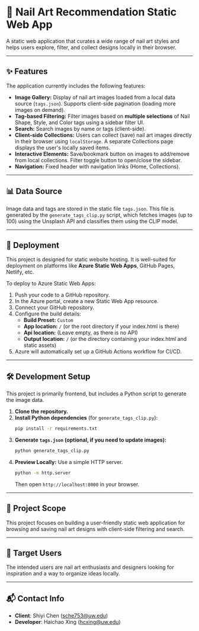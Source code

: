 # 💅 Nail Art Recommendation Static Web App

A static web application that curates a wide range of nail art styles and helps users explore, filter, and collect designs locally in their browser.

---

## ✨ Features

The application currently includes the following features:

- **Image Gallery:** Display of nail art images loaded from a local data source (`tags.json`). Supports client-side pagination (loading more images on demand).
- **Tag-based Filtering:** Filter images based on **multiple selections** of Nail Shape, Style, and Color tags using a sidebar filter UI.
- **Search:** Search images by name or tags (client-side).
- **Client-side Collections:** Users can collect (save) nail art images directly in their browser using `localStorage`. A separate Collections page displays the user's locally saved items.
- **Interactive Elements:** Save/bookmark button on images to add/remove from local collections. Filter toggle button to open/close the sidebar.
- **Navigation:** Fixed header with navigation links (Home, Collections).

---

## 📊 Data Source

Image data and tags are stored in the static file `tags.json`. This file is generated by the `generate_tags_clip.py` script, which fetches images (up to 100) using the Unsplash API and classifies them using the CLIP model.

---

## 🚀 Deployment

This project is designed for static website hosting. It is well-suited for deployment on platforms like **Azure Static Web Apps**, GitHub Pages, Netlify, etc.

To deploy to Azure Static Web Apps:

1.  Push your code to a GitHub repository.
2.  In the Azure portal, create a new Static Web App resource.
3.  Connect your GitHub repository.
4.  Configure the build details:
    *   **Build Preset:** `Custom`
    *   **App location:** `/` (or the root directory if your index.html is there)
    *   **Api location:** (Leave empty, as there is no API)
    *   **Output location:** `/` (or the directory containing your index.html and static assets)
5.  Azure will automatically set up a GitHub Actions workflow for CI/CD.

---

## 🛠 Development Setup

This project is primarily frontend, but includes a Python script to generate the image data.

1.  **Clone the repository.**
2.  **Install Python dependencies** (for `generate_tags_clip.py`):
    ```bash
    pip install -r requirements.txt
    ```
3.  **Generate `tags.json` (optional, if you need to update images):**
    ```bash
    python generate_tags_clip.py
    ```
4.  **Preview Locally:** Use a simple HTTP server.
    ```bash
    python -m http.server
    ```
    Then open `http://localhost:8000` in your browser.

---

## 📌 Project Scope

This project focuses on building a user-friendly static web application for browsing and saving nail art designs with client-side filtering and search.

---

## 👤 Target Users

The intended users are nail art enthusiasts and designers looking for inspiration and a way to organize ideas locally.

---

## 📬 Contact Info

- **Client**: Shiyi Chen (sche753@uw.edu)
- **Developer**: Haichao Xing (hcxing@uw.edu) 